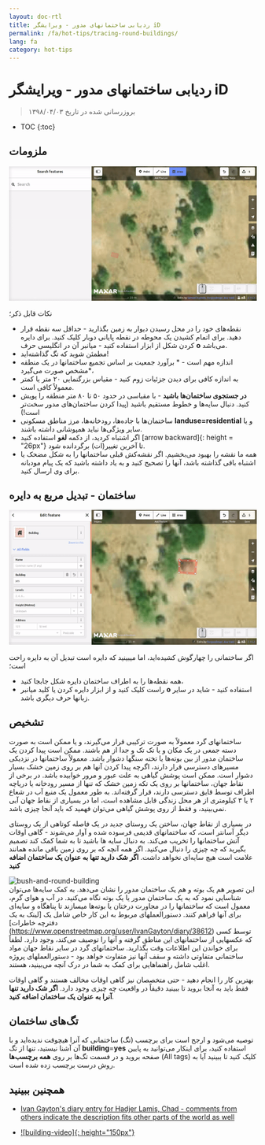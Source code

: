 ```yaml
---
layout: doc-rtl
title: ردیابی ساختمانهای مدور - ویرایشگر iD
permalink: /fa/hot-tips/tracing-round-buildings/
lang: fa
category: hot-tips
---
```


ردیابی ساختمانهای مدور - ویرایشگر iD
============

> بروزرسانی شده در تاریخ ۱۳۹۸/۰۴/۰۳

- TOC
{:toc}

ملزومات
----------

![Round Buildings][]


نکات قابل ذکر؛  

- نقطه‌های خود را در محل رسیدن دیوار به زمین بگذارید - حداقل سه نقطه قرار دهید. برای اتمام کشیدن یک محوطه در نقطه پایانی دوبار کلیک کنید. برای دایره کردن شکل از ابزار استفاده کنید - میانبر آن در انگلیسی حرف **o** می‌باشد.  
- مطمئن شوید که تگ گذاشته‌اید!  
- اندازه مهم است - * برآورد جمعیت بر اساس تجمیع ساختمانها در یک منطقه مشخص صورت می‌گیرد*،  
- به اندازه کافی برای دیدن جزئیات زوم کنید - مقیاس بزرگنمایی ۲۰ متر یا کمتر معمولاً کافی است.  
- **در جستجوی ساختمان‌ها باشید** - با مقیاسی در حدود ۵۰ تا ۸۰ متر منطقه را پویش کنید. دنبال سایه‌ها و خطوط مستقیم باشید (پیدا کردن ساختمان‌های مدور سخت‌تر است!)  
- ساختمان‌ها با جاده‌ها، رودخانه‌ها، مرز مناطق مسکونی **landuse=residential** و یا سایر ویژگی‌ها نباید همپوشانی داشته باشند.  
- اگر اشتباه کردید، از دکمه **لغو** استفاده کنید [arrow backward]{: height = "26px"} تا آخرین تغییر(ات) برگردانده شود.  
- همه ما نقشه را بهبود می‌بخشیم. اگر نقشه‌کش قبلی ساختمانها را به شکل مضحک  یا اشتباه باقی گذاشته باشد، آنها را تصحیح کنید و به یاد داشته باشید که یک پیام مودبانه برای وی ارسال کنید.  

ساختمان - تبدیل مربع به دایره
-------------------------------------

![Square to round][]  

اگر ساختمانی را چهارگوش کشیده‌اید، اما میبینید که دایره است تبدیل آن به دایره راحت است؛

- همه نقطه‌ها را به اطراف ساختمان دایره شکل جابجا کنید،
- راست کلیک کنید و از ابزار دایره کردن یا کلید میانبر **o** استفاده کنید - شاید در سایر زبانها حرف دیگری باشد.  

تشخیص
---------------

ساختمانهای گرد معمولاً به صورت ترکیبی قرار می‌گیرند، و یا ممکن است به صورت دسته جمعی در یک مکان و یا تک تک و جدا از هم باشند. ممکن است پیدا کردن  یک ساختمان مدور از بین بوته‌ها یا تخته سنگها دشوار باشد. معمولاً ساختمانها در نزدیکی مسیرهای دسترسی قرار دارند، اگرچه پیدا کردن آنها هم بر روی زمین خشک بسیار دشوار است. ممکن است پوشش گیاهی به علت عبور و مرور خوابیده باشد. در برخی از نقاط جهان، ساختمانها بر روی یک تکه زمین خشک که تنها از مسیر رودخانه یا دریاچه اطراف توسط قایق دسترسی دارند، قرار گرفته‌اند. به طور معمول یک منبع آب در شعاع ۲ یا ۳ کیلومتری از هر محل زندگی قابل مشاهده است، اما در بسیاری از نقاط جهان آبی نمی‌بینید، و فقط از روی پوشش گیاهی می‌توان فهمید که باید آنجا چیزی باشد.  

در بسیاری از نقاط جهان، ساختن یک روستای جدید در یک فاصله کوتاهی از یک روستای دیگر آسانتر است، که ساختمانهای قدیمی فرسوده شده و آوار می‌شوند - گاهی اوقات آتش ساختمانها را تخریب می‌کند. به دنبال سایه ها باشید تا به شما کمک کند تصمیم بگیرید که چه چیزی را دنبال می‌کنید. اگر همه آنچه که بر روی زمین باقی مانده همانند علامت است هیچ سایه‌ای نخواهد داشت. **اگر شک دارید تنها به عنوان یک ساختمان اضافه کنید**  

![bush-and-round-building][]  
این تصویر هم یک بوته و هم یک ساختمان مدور را نشان می‌دهد. به کمک سایه‌ها می‌توان شناسایی نمود که به یک ساختمان مدور یا یک بوته نگاه می‌کنید. در آب و هوای گرم، معمول است که ساختمانها را در مجاورت درختان یا بوته‌ها میسازند تا  پناهگاه و سایه‌ای برای آنها فراهم کنند. دستورالعملهای مربوط به این کار خاص شامل یک [لینک به یک دفترچه خاطرات] (https://www.openstreetmap.org/user/IvanGayton/diary/38612) توسط کسی که عکسهایی از ساختمانهای این مناطق گرفته و آنها را توصیف می‌کند، وجود دارد. لطفاً برای خواندن این اطلاعات وقت بگذارید. ساختمانهای گرد در سایر نقاط جهان مواد ساختمانی متفاوتی داشته و سقف آنها نیز متفاوت خواهد بود - دستورالعملهای پروژه اغلب شامل راهنماهایی برای کمک به شما در درک آنچه می‌بینید، هستند.  

بهترین کار را انجام دهید - حتی متخصصان نیز گاهی اوقات مخالف هستند و گاهی اوقات فقط باید به آنجا بروید تا ببینید دقیقاً در واقعیت چه چیزی وجود دارد. **اگر  شک دارید تنها آنرا به عنوان یک ساختمان اضافه کنید**.  

تگ‌های ساختمان
-------------

توصیه می‌شود و ارجح است برای برچسب (تگ) ساختمانی که آنرا هیچوقت ندیده‌اید و با آن آشنا نیستید،  تنها از تگ **building**=**yes** استفاده کنید، برای اینکار می‌توانید به پایین صفحه بروید و در فسمت تگ‌ها بر روی **همه برچسب‌ها** (All tags) کلیک کنید تا ببینید آیا به روش درست برچسب زده شده است.

همچنین ببینید  
---------

- [Ivan Gayton's diary entry for Hadjer Lamis, Chad - comments from others indicate the description fits other parts of the world as well](https://www.openstreetmap.org/user/IvanGayton/diary/38612)

- [![building-video]{: height="150px"}](https://www.youtube.com/watch?v=VPJz-AucqF4&index=7&list=PLb9506_-6FMHZ3nwn9heri3xjQKrSq1hN "فیلم‌های آموزشی گروه بشردوستانه OpenStreetMap - افزودن ساختمان به OpenSstreetMap")  


[keymon]:/images/hot-tips/keymon.png
[Round Buildings]: /images/hot-tips/round_building.gif "نمایش کشیدن نقشه ساختمانهای مدور"
[Square to round]: /images/hot-tips/square-round-building.gif "Demonstrating changing a square to round building"  
[bush-and-round-building]: /images/hot-tips/bush-and-round-building.png "ساختمان مدور در مجاورت بوته گیاه"
[back arrow]: /images/beginner/back-arrow.png "برگرداندن"
[فیلم‌های آموزشی در مورد ساختمان]: /images/hot-tips/building-video.png "فیلم‌های آموزشی گروه بشردوستانه OpenStreetMap - افزودن ساختمان به OpenSstreetMap"